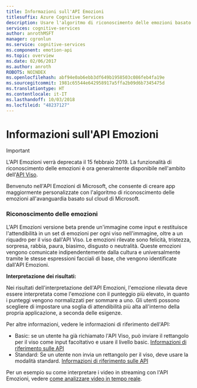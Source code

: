 ```yaml
---
title: Informazioni sull'API Emozioni
titlesuffix: Azure Cognitive Services
description: Usare l'algoritmo di riconoscimento delle emozioni basato sul cloud per creare altre app personalizzate.
services: cognitive-services
author: anrothMSFT
manager: cgronlun
ms.service: cognitive-services
ms.component: emotion-api
ms.topic: overview
ms.date: 02/06/2017
ms.author: anroth
ROBOTS: NOINDEX
ms.openlocfilehash: abf94e0ab6ebb3df649b1958503c086feb4fa19e
ms.sourcegitcommit: 1981c65544e642958917a5ffa2b09d6b7345475d
ms.translationtype: HT
ms.contentlocale: it-IT
ms.lasthandoff: 10/03/2018
ms.locfileid: "48237127"
---
```

# <a name="what-is-the-emotion-api"></a>Informazioni sull'API Emozioni

> [!IMPORTANT]
> L'API Emozioni verrà deprecata il 15 febbraio 2019. La funzionalità di riconoscimento delle emozioni è ora generalmente disponibile nell'ambito dell'[API Viso](https://docs.microsoft.com/azure/cognitive-services/face/). 

Benvenuto nell'API Emozioni di Microsoft, che consente di creare app maggiormente personalizzate con l'algoritmo di riconoscimento delle emozioni all'avanguardia basato sul cloud di Microsoft.

### <a name="emotion-recognition"></a>Riconoscimento delle emozioni

L'API Emozioni versione beta prende un'immagine come input e restituisce l'attendibilità in un set di emozioni per ogni viso nell'immagine, oltre a un riquadro per il viso dall'API Viso. Le emozioni rilevate sono felicità, tristezza, sorpresa, rabbia, paura, biasimo, disgusto o neutralità. Queste emozioni vengono comunicate indipendentemente dalla cultura e universalmente tramite le stesse espressioni facciali di base, che vengono identificate dall'API Emozioni.

**Interpretazione dei risultati:**

Nei risultati dell'interpretazione dell'API Emozioni, l'emozione rilevata deve essere interpretata come l'emozione con il punteggio più elevato, in quanto i punteggi vengono normalizzati per sommare a uno. Gli utenti possono scegliere di impostare una soglia di attendibilità più alta all'interno della propria applicazione, a seconda delle esigenze.

Per altre informazioni, vedere le informazioni di riferimento dell'API:
  * Basic: se un utente ha già richiamato l'API Viso, può inviare il rettangolo per il viso come input facoltativo e usare il livello basic. [Informazioni di riferimento sulle API](https://westus.dev.cognitive.microsoft.com/docs/services/5639d931ca73072154c1ce89/operations/56f23eb019845524ec61c4d7)
  * Standard: Se un utente non invia un rettangolo per il viso, deve usare la modalità standard.  [Informazioni di riferimento sulle API](https://westus.dev.cognitive.microsoft.com/docs/services/5639d931ca73072154c1ce89/operations/563b31ea778daf121cc3a5fa)

Per un esempio su come interpretare i video in streaming con l'API Emozioni, vedere [come analizzare video in tempo reale](https://docs.microsoft.com/azure/cognitive-services/emotion/emotion-api-how-to-topics/howtoanalyzevideo_emotion).
